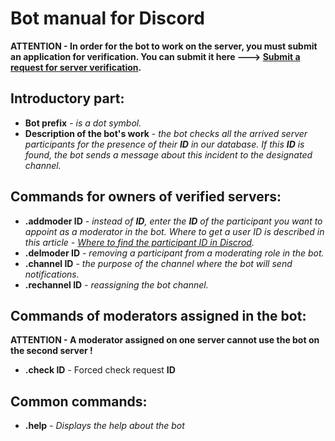 # Bot manual for Discord

**ATTENTION - In order for the bot to work on the server, you must submit an application for verification. You can submit it here ---> [Submit a request for server verification]().**

## Introductory part:

- **Bot prefix** - *is a dot symbol.*
- **Description of the bot's work** - *the bot checks all the arrived server participants for the presence of their **ID** in our database. If this **ID** is found, the bot sends a message about this incident to the designated channel.*

## Commands for owners of verified servers:

- **.addmoder ID** - *instead of **ID**, enter the **ID** of the participant you want to appoint as a moderator in the bot. Where to get a user ID is described in this article - [Where to find the participant ID in Discrod](https://support.discord.com/hc/en-us/articles/206346498-Where-can-I-find-my-User-Server-Message-ID-).*
- **.delmoder ID** - *removing a participant from a moderating role in the bot.* 
- **.channel ID** - *the purpose of the channel where the bot will send notifications.*
- **.rechannel ID** - *reassigning the bot channel.*

## Commands of moderators assigned in the bot:

**ATTENTION - A moderator assigned on one server cannot use the bot on the second server !**

- **.check ID** - Forced check request **ID**

## Common commands:

- **.help** - *Displays the help about the bot*
